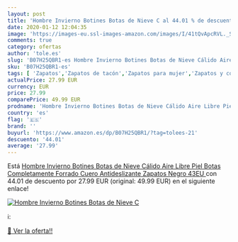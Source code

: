 ```yaml
---
layout: post
title: 'Hombre Invierno Botines Botas de Nieve C al 44.01 % de descuento'
date: 2020-01-12 12:04:35
image: 'https://images-eu.ssl-images-amazon.com/images/I/41tQvApcRVL._SL400_.jpg'
comments: true
category: ofertas
author: 'tole.es'
slug: 'B07H25QBR1-es Hombre Invierno Botines Botas de Nieve Cálido Aire Libre...'
sku: 'B07H25QBR1-es'
tags: [ 'Zapatos','Zapatos de tacón','Zapatos para mujer','Zapatos y complementos','botines','zapatos', ]
actualPrice: 27.99 EUR
currency: EUR
price: 27.99
comparePrice: 49.99 EUR
prodname: 'Hombre Invierno Botines Botas de Nieve Cálido Aire Libre Piel Botas Completamente Forrado Cuero Antideslizante Zapatos Negro  43EU '
country: 'es'
flag: '🇪🇸'
brand: ''
buyurl: 'https://www.amazon.es/dp/B07H25QBR1/?tag=tolees-21'
descuento: '44.01'
average: '27.99'
---
```


Está [Hombre Invierno Botines Botas de Nieve Cálido Aire Libre Piel Botas Completamente Forrado Cuero Antideslizante Zapatos Negro  43EU ](https://www.amazon.es/dp/B07H25QBR1/?tag=tolees-21) con 44.01 de descuento por 27.99 EUR (original: 49.99 EUR) en el siguiente enlace!

[![Hombre Invierno Botines Botas de Nieve C](https://images-eu.ssl-images-amazon.com/images/I/41tQvApcRVL._SL400_.jpg)](https://www.amazon.es/dp/B07H25QBR1/?tag=tolees-21)

ℹ️:


[🛒 Ver la oferta!!](https://www.amazon.es/dp/B07H25QBR1/?tag=tolees-21)
